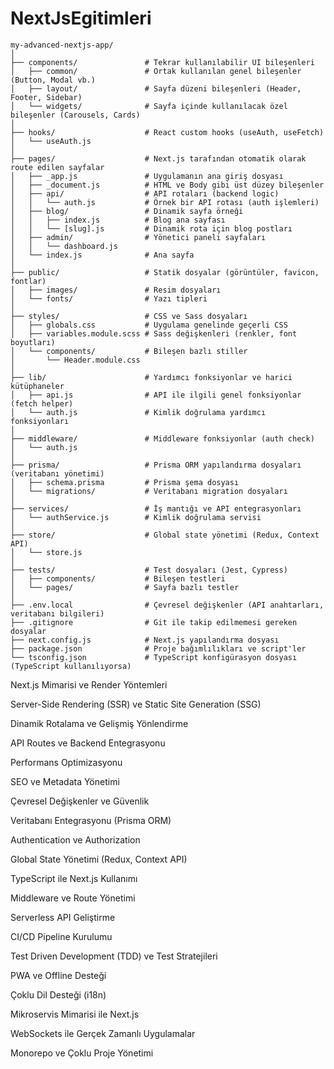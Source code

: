# NextJsEgitimleri
```
my-advanced-nextjs-app/
│
├── components/               # Tekrar kullanılabilir UI bileşenleri
│   ├── common/               # Ortak kullanılan genel bileşenler (Button, Modal vb.)
│   ├── layout/               # Sayfa düzeni bileşenleri (Header, Footer, Sidebar)
│   └── widgets/              # Sayfa içinde kullanılacak özel bileşenler (Carousels, Cards)
│
├── hooks/                    # React custom hooks (useAuth, useFetch)
│   └── useAuth.js
│
├── pages/                    # Next.js tarafından otomatik olarak route edilen sayfalar
│   ├── _app.js               # Uygulamanın ana giriş dosyası
│   ├── _document.js          # HTML ve Body gibi üst düzey bileşenler
│   ├── api/                  # API rotaları (backend logic)
│   │   └── auth.js           # Örnek bir API rotası (auth işlemleri)
│   ├── blog/                 # Dinamik sayfa örneği
│   │   ├── index.js          # Blog ana sayfası
│   │   └── [slug].js         # Dinamik rota için blog postları
│   ├── admin/                # Yönetici paneli sayfaları
│   │   └── dashboard.js
│   └── index.js              # Ana sayfa
│
├── public/                   # Statik dosyalar (görüntüler, favicon, fontlar)
│   ├── images/               # Resim dosyaları
│   └── fonts/                # Yazı tipleri
│
├── styles/                   # CSS ve Sass dosyaları
│   ├── globals.css           # Uygulama genelinde geçerli CSS
│   ├── variables.module.scss # Sass değişkenleri (renkler, font boyutları)
│   └── components/           # Bileşen bazlı stiller
│       └── Header.module.css
│
├── lib/                      # Yardımcı fonksiyonlar ve harici kütüphaneler
│   ├── api.js                # API ile ilgili genel fonksiyonlar (fetch helper)
│   └── auth.js               # Kimlik doğrulama yardımcı fonksiyonları
│
├── middleware/               # Middleware fonksiyonlar (auth check)
│   └── auth.js
│
├── prisma/                   # Prisma ORM yapılandırma dosyaları (veritabanı yönetimi)
│   ├── schema.prisma         # Prisma şema dosyası
│   └── migrations/           # Veritabanı migration dosyaları
│
├── services/                 # İş mantığı ve API entegrasyonları
│   └── authService.js        # Kimlik doğrulama servisi
│
├── store/                    # Global state yönetimi (Redux, Context API)
│   └── store.js
│
├── tests/                    # Test dosyaları (Jest, Cypress)
│   ├── components/           # Bileşen testleri
│   └── pages/                # Sayfa bazlı testler
│
├── .env.local                # Çevresel değişkenler (API anahtarları, veritabanı bilgileri)
├── .gitignore                # Git ile takip edilmemesi gereken dosyalar
├── next.config.js            # Next.js yapılandırma dosyası
├── package.json              # Proje bağımlılıkları ve script'ler
└── tsconfig.json             # TypeScript konfigürasyon dosyası (TypeScript kullanılıyorsa)

```
Next.js Mimarisi ve Render Yöntemleri

Server-Side Rendering (SSR) ve Static Site Generation (SSG)

Dinamik Rotalama ve Gelişmiş Yönlendirme

API Routes ve Backend Entegrasyonu

Performans Optimizasyonu

SEO ve Metadata Yönetimi

Çevresel Değişkenler ve Güvenlik

Veritabanı Entegrasyonu (Prisma ORM)

Authentication ve Authorization

Global State Yönetimi (Redux, Context API)

TypeScript ile Next.js Kullanımı

Middleware ve Route Yönetimi

Serverless API Geliştirme

CI/CD Pipeline Kurulumu

Test Driven Development (TDD) ve Test Stratejileri

PWA ve Offline Desteği

Çoklu Dil Desteği (i18n)

Mikroservis Mimarisi ile Next.js

WebSockets ile Gerçek Zamanlı Uygulamalar

Monorepo ve Çoklu Proje Yönetimi
